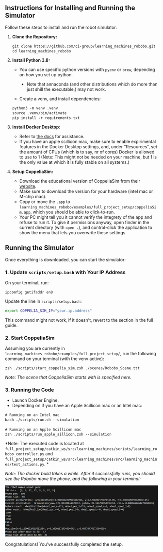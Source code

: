 ## Instructions for Installing and Running the Simulator

Follow these steps to install and run the robot simulator:

1. **Clone the Repository:**
   ```shell
   git clone https://github.com/ci-group/learning_machines_robobo.git
   cd learning_machines_robobo
   ```

2. **Install Python 3.8:**
   - You can use specific python versions with `pyenv` or `brew`, depending on how you set up python.
      - Note that annaconda (and other distributions which do more than just shill the executable,) may not work.

    - Create a venv, and install dependencies:

    ```shell
    python3 -m venv .venv
    source .venv/bin/activate
    pip install -r requirements.txt
    ```

3. **Install Docker Desktop:**
   - Refer to [the docs](https://docs.docker.com/desktop/install/mac-install/) for assistance.
   - If you have an apple scillicon mac, make sure to enable expirimental features in the Docker Desktop settings, and, under "Resources", set the amount of CPUs (which is to say, nr of cores) Docker is allowed to use to 1 (Note: This might not be needed on your machine, but 1 is the only value at which it is fully stable on all systems.)

4. **Setup CoppeliaSim:**
   - Download the educational version of CoppeliaSim from their [website](https://www.coppeliarobotics.com/downloads).
    - Make sure to download the version for your hardware (intel mac or M-chip mac).
    - Copy or move the `.app` to `learning_machines_robobo/examples/full_project_setup/coppeliaSim.app`, which you should be able to click-to-run.
    - Your PC might tell you it cannot verify the integrety of the app and refuse to run it. To give it permissions anyway, open finder in the current directory (with `open .`), and control-click the application to show the menu that lets you overwrite these settings.

## Running the Simulator

Once everything is downloaded, you can start the simulator:

### 1. Update `scripts/setup.bash` with Your IP Address

On your terminal, run:

```shell
ipconfig getifaddr en0
```

Update the line in `scripts/setup.bash`:

```bash
export COPPELIA_SIM_IP="your.ip.address"
```

This command might not work, if it doesn't, revert to the section in the full guide.

### 2. Start CoppeliaSim

Assuming you are currently in `learning_machines_robobo/examples/full_project_setup/`, run the following command on your terminal (with the venv active):

```shell
zsh ./scripts/start_coppelia_sim.zsh ./scenes/Robobo_Scene.ttt
```

*Note: The scene that CoppeliaSim starts with is specified here.*

### 3. Running the Code

- Launch Docker Engine.
- Depending on if you have an Apple Scillicon mac or an Intel mac:

```shell
# Running on an Intel mac
bash ./scripts/run.sh --simulation

# Running on an Apple Scillicon mac
zsh ./scripts/run_apple_sillicon.zsh --simulation
```

*Note: The executed code is located at `full_project_setup/catkin_ws/src/learning_machines/scripts/learning_robobo_controller.py` and `full_project_setup/catkin_ws/src/learning_machines/src/learning_machines/test_actions.py`. *

*Note: The docker build takes a while. After it successfully runs, you should see the Robobo move the phone, and the following in your terminal:*

<p allign="center">
  <img src="./assets/resulting_print.png" />
</p>

Congratulations! You've successfully completed the setup. 